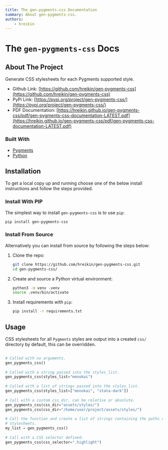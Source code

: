 ```yaml
---
title: The gen-pygments-css Documentation
summary: About gen-pygments-css.
authors:
    - hreikin
---
```

# The `gen-pygments-css` Docs

## About The Project

Generate CSS stylesheets for each Pygments supported style.

- Github Link: [https://github.com/hreikin/gen-pygments-css](https://github.com/hreikin/gen-pygments-css)  
- PyPi Link: [https://pypi.org/project/gen-pygments-css/](https://pypi.org/project/gen-pygments-css/)  
- PDF Documentation: [https://hreikin.github.io/gen-pygments-css/pdf/gen-pygments-css-documentation-LATEST.pdf](https://hreikin.github.io/gen-pygments-css/pdf/gen-pygments-css-documentation-LATEST.pdf)

### Built With

- [Pygments](https://github.com/pygments/pygments)
- [Python](https://www.python.org/)

## Installation

To get a local copy up and running choose one of the below install instructions and follow the steps provided.

### Install With PIP

The simplest way to install `gen-pygments-css` is to use `pip`:

```sh
pip install gen-pygments-css
```

### Install From Source

Alternatively you can install from source by following the steps below:

1. Clone the repo:
   ```sh
   git clone https://github.com/hreikin/gen-pygments-css.git
   cd gen-pygments-css/
   ```
2. Create and source a Python virtual environment:
   ```sh
   python3 -m venv .venv
   source .venv/bin/activate
   ```
3. Install requirements with `pip`:
   ```sh
   pip install -r requirements.txt
   ```

## Usage

CSS stylesheets for all `Pygments` styles are output into a created `css/` 
directory by default, this can be overridden. 
    
```python
        
# Called with no arguments.
gen_pygments_css()
       
# Called with a string passed into the styles_list.
gen_pygments_css(styles_list="monokai")
        
# Called with a list of strings passed into the styles_list.
gen_pygments_css(styles_list=["monokai", "stata-dark"])
       
# Call with a custom css_dir, can be relative or absolute.
gen_pygments_css(css_dir="assets/styles/")
gen_pygments_css(css_dir="/home/user/project/assets/styles/")
        
# Call the function and create a list of strings containing the paths of all 
# stylesheets.
my_list = gen_pygments_css()
        
# Call with a CSS selector defined.
gen_pygments_css(css_selector=".highlight")
        
```
